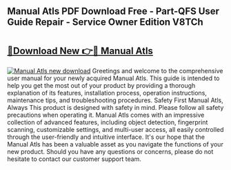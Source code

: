 ## Manual Atls PDF Download Free - Part-QFS User Guide Repair - Service Owner Edition V8TCh

# <h2><a href="http://bc28800.oget.top/?id=Manual+Atls">🔗Download New 👉🔴 Manual Atls</a></h2>

[![Manual Atls new download](https://i.imgur.com/5g1atiW.png)](http://bc28800.oget.top/?id=Manual+Atls)
Greetings and welcome to the comprehensive user manual for your newly acquired Manual Atls. This guide is intended to help you get the most out of your product by providing a thorough explanation of its features, installation process, operation instructions, maintenance tips, and troubleshooting procedures. Safety First Manual Atls, Always This product is designed with safety in mind. Please follow all safety precautions when operating it. Manual Atls comes with an impressive collection of advanced features, including object detection, fingerprint scanning, customizable settings, and multi-user access, all easily controlled through the user-friendly and intuitive interface. It's our hope that the Manual Atls has been a valuable asset as you navigate the functions of your new product. Should you have any questions or concerns, please do not hesitate to contact our customer support team.
